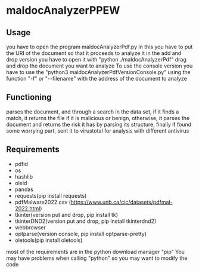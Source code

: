 # maldocAnalyzerPPEW

## Usage

you have to open the program maldocAnalyzerPdf.py in this you have to put the URI of the document so that it proceeds to analyze it
in the add and drop version you have to open it with "python ./maldocAnalyzerPdf" drag and drop the document you want to analyze
To use the console version you have to use the "python3 maldocAnalyzerPdfVersionConsole.py" using the function "-f" or "--filename" with the address of the document to analyze

## Functioning

parses the document, and through a search in the data set, if it finds a match, it returns the file if it is malicious or benign, otherwise, it parses the document and returns the risk it has by parsing its structure, finally if found some worrying part, sent it to virustotal for analysis with different antivirus


## Requirements
* pdfid
* os
* hashlib
* oleid
* pandas
* requests(pip install requests)
* pdfMalware2022.csv (https://www.unb.ca/cic/datasets/pdfmal-2022.html)
* tkinter(version put and drop, pip install tk)
* tkinterDND2(version put and drop, pip install tkinterdnd2)
* webbrowser
* optparse(version console, pip install optparse-pretty)
* oletools(pip install oletools)

most of the requirements are in the python download manager "pip"
You may have problems when calling "python" so you may want to modify the code